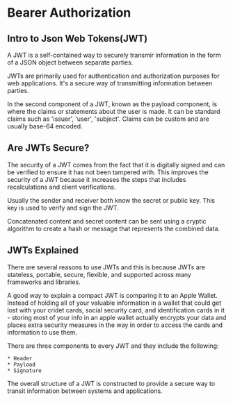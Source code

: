 # Bearer Authorization

## Intro to Json Web Tokens(JWT)

A JWT is a self-contained way to securely transmir information in the form of a JSON object between separate parties.

JWTs are primarily used for authentication and authorization purposes for web applications. It's a secure way of transmitting information between parties.

In the second component of a JWT, known as the payload component, is where the claims or statements about the user is made. It can be standard claims such as 'issuer', 'user', 'subject'. Claims can be custom and are usually base-64 encoded.

## Are JWTs Secure?

The security of a JWT comes from the fact that it is digitally signed and can be verified to ensure it has not been tampered with. This improves the security of a JWT because it increases the steps that includes recalculations and client verifications.

Usually the sender and receiver both know the secret or public key. This key is used to verify and sign the JWT.

Concatenated content and secret content can be sent using a cryptic algorithm to create a hash or message that represents the combined data.

## JWTs Explained

There are several reasons to use JWTs and this is because JWTs are stateless, portable, secure, flexible, and supported across many frameworks and libraries.

A good way to explain a compact JWT is comparing it to an Apple Wallet. Instead of holding all of your valuable information in a wallet that could get lost with your cridet cards, social security card, and identification cards in it - storing most of your info in an apple wallet actually encrypts your data and places extra security measures in the way in order to access the cards and information to use them.

There are three components to every JWT and they include the following:

    * Header
    * Payload
    * Signature

The overall structure of a JWT is constructed to provide a secure way to transit information between systems and applications.
